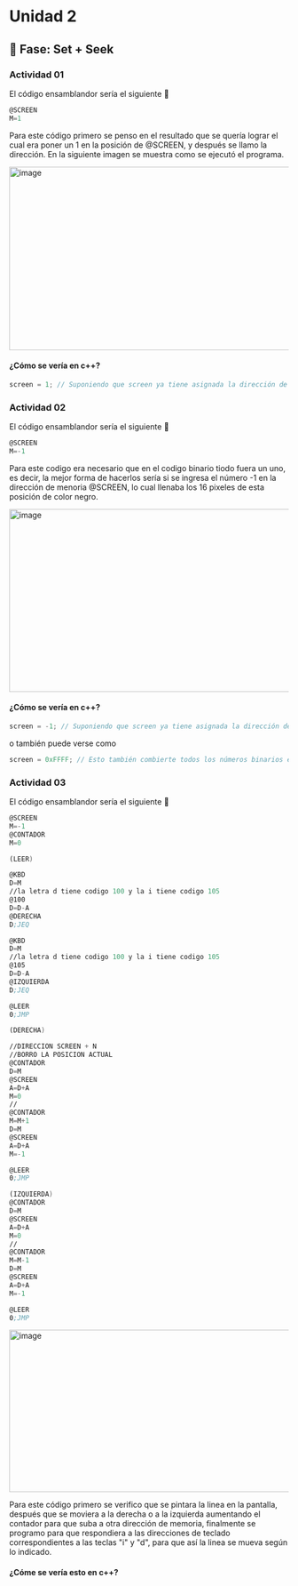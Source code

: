 # Unidad 2

## 🔎 Fase: Set + Seek

### Actividad 01

El código ensamblandor sería el siguiente 🐤

``` asm
@SCREEN
M=1
```

Para este código primero se penso en el resultado que se quería lograr el cual era poner un 1 en la posición de @SCREEN, y después se llamo la dirección. En la siguiente imagen se muestra como se ejecutó el programa.

<img width="894" height="330" alt="image" src="https://github.com/user-attachments/assets/738f99c8-08b3-4872-9273-b958a179b5bf" />

#### ¿Cómo se vería en c++? 

``` c++
screen = 1; // Suponiendo que screen ya tiene asignada la dirección de memoria -> 16384
```

### Actividad 02

El código ensamblandor sería el siguiente 🐤

``` asm
@SCREEN
M=-1
```

Para este codigo era necesario que en el codigo binario tiodo fuera un uno, es decir, la mejor forma de hacerlos sería si se ingresa el número -1 en la dirección de menoria @SCREEN, lo cual llenaba los 16 pixeles de esta posición de color negro. 

<img width="881" height="329" alt="image" src="https://github.com/user-attachments/assets/f7902286-65ac-42f0-8e7d-2cfbb299f803" />

#### ¿Cómo se vería en c++? 

``` c++
screen = -1; // Suponiendo que screen ya tiene asignada la dirección de memoria -> 16384
```
o también puede verse como

``` c++
screen = 0xFFFF; // Esto también combierte todos los números binarios en 1
```

### Actividad 03

El código ensamblandor sería el siguiente 🐤

``` asm
@SCREEN
M=-1
@CONTADOR
M=0

(LEER)

@KBD
D=M
//la letra d tiene codigo 100 y la i tiene codigo 105
@100
D=D-A
@DERECHA
D;JEQ

@KBD
D=M
//la letra d tiene codigo 100 y la i tiene codigo 105
@105
D=D-A
@IZQUIERDA
D;JEQ

@LEER
0;JMP

(DERECHA)

//DIRECCION SCREEN + N
//BORRO LA POSICION ACTUAL
@CONTADOR
D=M
@SCREEN
A=D+A
M=0
//
@CONTADOR
M=M+1
D=M
@SCREEN
A=D+A
M=-1

@LEER
0;JMP

(IZQUIERDA)
@CONTADOR
D=M
@SCREEN
A=D+A
M=0
//
@CONTADOR
M=M-1
D=M
@SCREEN
A=D+A
M=-1

@LEER
0;JMP
```

<img width="881" height="292" alt="image" src="https://github.com/user-attachments/assets/c607473b-3ecd-4450-b350-febe793f91ef" />

Para este código primero se verifico que se pintara la linea en la pantalla, después que se moviera a la derecha o a la izquierda aumentando el contador para que suba a otra dirección de memoria, finalmente se programo para que respondiera a las direcciones de teclado correspondientes a las teclas "i" y "d", para que así la linea se mueva según lo indicado.

#### ¿Cóme se vería esto en c++?
